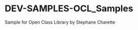 DEV-SAMPLES-OCL_Samples
=======================

Sample for Open Class Library by Stephane Charette
